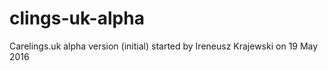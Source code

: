 # clings-uk-alpha
Carelings.uk alpha version (initial)
started by Ireneusz Krajewski on 19 May 2016
